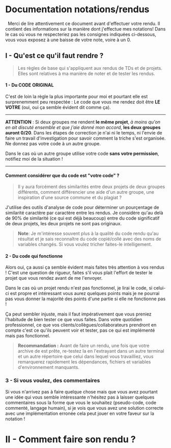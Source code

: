 # Documentation notations/rendus
&nbsp;
    Merci de lire attentivement ce document avant d'effectuer votre rendu. 
    Il contient des informations sur la manière dont j'effectue mes notations!
    Dans le cas où vous ne respecteriez pas les consignes indiquées ci-dessous, 
    vous vous exposez à une baisse de votre note, voire à un 0.

## I - Qu'est ce qu'il faut rendre ?

> Les règles de base qui s'appliquent aux rendus de TDs et de projets.
Elles sont relatives à ma manière de noter et de tester les rendus.

#### 1 - Du CODE ORIGINAL

C'est de loin la règle la plus importante pour moi et pourtant elle est surprenemment peu respectée :
Le code que vous me rendez doit être **LE VOTRE** (oui, oui ça semble évident dit comme ça).

---
**ATTENTION** : 
Si deux groupes me rendent **le même projet**, 
*à moins qu'on en ait discuté ensemble et que j'aie donné mon accord*, **les deux groupes auront 0/20**.
Dans les étapes de correction je n'ai ni le temps, ni l'envie de faire un travail d'investigation pour
savoir comment la triche s'est organisée. Ne donnez pas votre code à un autre groupe.

Dans le cas où un autre groupe utilise votre code **sans votre permission**, notifiez moi de la situation !

---
#### Comment considérer que du code est "votre code" ?

> Il y aura forcément des similarités entre deux projets de deux groupes différents, comment différencier une aide d'un autre groupe, une inspiration d'une source commune et du plagiat ?

J'utilise des outils d'analyse de code pour déterminer un pourçentage de similarité caractère par caractère entre les rendus.
Je considère qu'au delà de 90% de similarité (ce qui est déjà beaucoup) entre du code significatif de deux projets, les deux projets ne sont pas originaux.

> **Note**: Je m'intéresse souvent plus à la qualité du code rendu qu'au résultat et je sais reconnaître du code copié/collé avec des noms de variables changés. Si vous voulez tricher faites-le intelligement.

#### 2 - Du code qui fonctionne
Alors oui, ça aussi ça semble évident mais faites très attention à vos rendus !
C'est une question de rigueur, faites s'il vous plait l'effort de tester le projet que vous rendez avant de me l'envoyer.

Dans le cas où un projet rendu n'est pas fonctionnel, je lirai le code, si celui-ci est propre et intéressant vous aurez quelques points mais je ne pourrai pas vous donner la majorité des points d'une partie si elle ne fonctionne pas !

Ça peut sembler injuste, mais il faut impérativement que vous preniez l'habitude de bien tester ce que vous faites. 
Dans votre quotidien professionnel, ce que vos clients/collègues/collaborateurs prendront en compte c'est ce qu'ils peuvent voir et tester, pas ce qui est implémenté mais pas fonctionnel.

> **Recommandation :** Avant de faire un rendu, une fois que votre archive de est prête, re-testez la en l'extrayant dans un autre terminal et un autre répertoire que celui dans lequel vous travailliez, vous remarquerez rapidement les dépendances, fichiers et variables d'environnement manquants.

### 3 - Si vous voulez, des commentaires

Si vous n'arrivez pas à faire quelque chose mais que vous avez pourtant une idée qui vous semble intéressante n'hésitez pas à laisser quelques commentaires sous la forme que vous le souhaitez (pseudo-code, code commenté, langage humain), si je vois que vous avez une solution correcte avec une implémentation erronée cela peut jouer en votre faveur sur la notation !

# II - Comment faire son rendu ?

